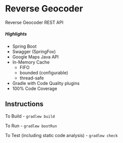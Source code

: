 # Reverse Geocoder
Reverse Geocoder REST API

##### Highlights
- Spring Boot
- Swagger (SpringFox)
- Google Maps Java API
- In-Memory Cache 
    - FIFO
    - bounded (configurable)
    - thread-safe
- Gradle with Code Quality plugins
- 100% Code Coverage

## Instructions
To Build - `gradlew build`

To Run - `gradlew bootRun`

To Test (including static code analysis) - `gradlew check`
